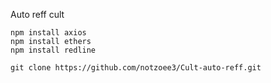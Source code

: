 Auto reff cult

```
npm install axios
npm install ethers
npm install redline
```


```
git clone https://github.com/notzoee3/Cult-auto-reff.git
```
